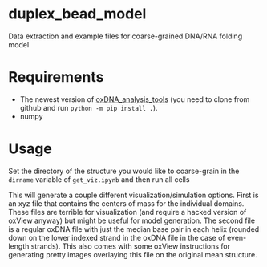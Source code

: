 # duplex_bead_model
Data extraction and example files for coarse-grained DNA/RNA folding model

# Requirements
* The newest version of [oxDNA_analysis_tools](https://github.com/sulcgroup/oxdna_analysis_tools) (you need to clone from github and run `python -m pip install .`).
* numpy

# Usage
Set the directory of the structure you would like to coarse-grain in the `dirname` variable of `get_viz.ipynb` and then run all cells

This will generate a couple different visualization/simulation options.  First is an xyz file that contains the centers of mass for the individual domains.
These files are terrible for visualization (and require a hacked version of oxView anyway) but might be useful for model generation.
The second file is a regular oxDNA file with just the median base pair in each helix (rounded down on the lower indexed strand in the oxDNA file in the case of even-length strands). 
This also comes with some oxView instructions for generating pretty images overlaying this file on the original mean structure.
